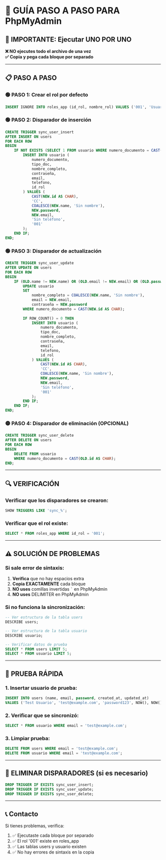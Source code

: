 # 🔧 GUÍA PASO A PASO PARA PhpMyAdmin

## 🚨 IMPORTANTE: Ejecutar UNO POR UNO

**❌ NO ejecutes todo el archivo de una vez**  
**✅ Copia y pega cada bloque por separado**

---

## 📋 PASO A PASO

### 🟢 PASO 1: Crear el rol por defecto
```sql
INSERT IGNORE INTO roles_app (id_rol, nombre_rol) VALUES ('001', 'Usuario Básico');
```

### 🟢 PASO 2: Disparador de inserción
```sql
CREATE TRIGGER sync_user_insert 
AFTER INSERT ON users
FOR EACH ROW
BEGIN
    IF NOT EXISTS (SELECT 1 FROM usuario WHERE numero_documento = CAST(NEW.id AS CHAR)) THEN
        INSERT INTO usuario (
            numero_documento,
            tipo_doc,
            nombre_completo,
            contraseña,
            email,
            telefono,
            id_rol
        ) VALUES (
            CAST(NEW.id AS CHAR),
            'CC',
            COALESCE(NEW.name, 'Sin nombre'),
            NEW.password,
            NEW.email,
            'Sin teléfono',
            '001'
        );
    END IF;
END;
```

### 🟢 PASO 3: Disparador de actualización
```sql
CREATE TRIGGER sync_user_update 
AFTER UPDATE ON users
FOR EACH ROW
BEGIN
    IF (OLD.name != NEW.name) OR (OLD.email != NEW.email) OR (OLD.password != NEW.password) THEN
        UPDATE usuario 
        SET 
            nombre_completo = COALESCE(NEW.name, 'Sin nombre'),
            email = NEW.email,
            contraseña = NEW.password
        WHERE numero_documento = CAST(NEW.id AS CHAR);
        
        IF ROW_COUNT() = 0 THEN
            INSERT INTO usuario (
                numero_documento,
                tipo_doc,
                nombre_completo,
                contraseña,
                email,
                telefono,
                id_rol
            ) VALUES (
                CAST(NEW.id AS CHAR),
                'CC',
                COALESCE(NEW.name, 'Sin nombre'),
                NEW.password,
                NEW.email,
                'Sin teléfono',
                '001'
            );
        END IF;
    END IF;
END;
```

### 🟡 PASO 4: Disparador de eliminación (OPCIONAL)
```sql
CREATE TRIGGER sync_user_delete 
AFTER DELETE ON users
FOR EACH ROW
BEGIN
    DELETE FROM usuario 
    WHERE numero_documento = CAST(OLD.id AS CHAR);
END;
```

---

## 🔍 VERIFICACIÓN

### Verificar que los disparadores se crearon:
```sql
SHOW TRIGGERS LIKE 'sync_%';
```

### Verificar que el rol existe:
```sql
SELECT * FROM roles_app WHERE id_rol = '001';
```

---

## ⚠️ SOLUCIÓN DE PROBLEMAS

### Si sale error de sintaxis:
1. **Verifica** que no hay espacios extra
2. **Copia EXACTAMENTE** cada bloque
3. **NO uses** comillas invertidas `` ` `` en PhpMyAdmin
4. **NO uses** DELIMITER en PhpMyAdmin

### Si no funciona la sincronización:
```sql
-- Ver estructura de la tabla users
DESCRIBE users;

-- Ver estructura de la tabla usuario  
DESCRIBE usuario;

-- Verificar datos de prueba
SELECT * FROM users LIMIT 5;
SELECT * FROM usuario LIMIT 5;
```

---

## 🧪 PRUEBA RÁPIDA

### 1. Insertar usuario de prueba:
```sql
INSERT INTO users (name, email, password, created_at, updated_at) 
VALUES ('Test Usuario', 'test@example.com', 'password123', NOW(), NOW());
```

### 2. Verificar que se sincronizó:
```sql
SELECT * FROM usuario WHERE email = 'test@example.com';
```

### 3. Limpiar prueba:
```sql
DELETE FROM users WHERE email = 'test@example.com';
DELETE FROM usuario WHERE email = 'test@example.com';
```

---

## 🛑 ELIMINAR DISPARADORES (si es necesario)

```sql
DROP TRIGGER IF EXISTS sync_user_insert;
DROP TRIGGER IF EXISTS sync_user_update;
DROP TRIGGER IF EXISTS sync_user_delete;
```

---

## 📞 Contacto

Si tienes problemas, verifica:
1. ✅ Ejecutaste cada bloque por separado
2. ✅ El rol '001' existe en roles_app
3. ✅ Las tablas users y usuario existen
4. ✅ No hay errores de sintaxis en la copia
